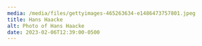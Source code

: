 ```yaml
---
media: /media/files/gettyimages-465263634-e1486473757801.jpeg
title: Hans Haacke
alt: Photo of Hans Haacke
date: 2023-02-06T12:39:00-0500
---
```

